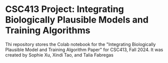 # CSC413 Project: Integrating Biologically Plausible Models and Training Algorithms
Thi repository stores the Colab notebook for the "Integrating Biologically Plausible Model and Training Algorithm Paper" for CSC413, Fall 2024.
It was created by Sophie Xu, Xindi Tao, and Talia Fabregas

